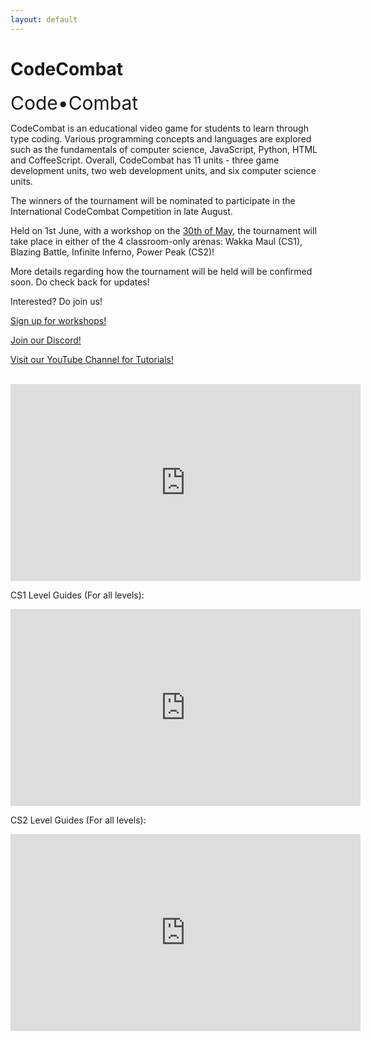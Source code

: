 ```yaml
---
layout: default
---
```


# CodeCombat

<a style="font-size:30px">Code•Combat</a>

CodeCombat is an educational video game for students to learn through type coding. Various programming concepts and languages are explored such as the fundamentals of computer science, JavaScript, Python, HTML and CoffeeScript. Overall, CodeCombat has 11 units - three game development units, two web development units, and six computer science units.

The winners of the tournament will be nominated to participate in the International CodeCombat Competition in late August.

Held on 1st June, with a workshop on the <a href="https://eventyay.com/e/add36405/session/7099">30th of May</a>, the tournament will take place in either of the 4 classroom-only arenas: Wakka Maul (CS1), Blazing Battle, Infinite Inferno, Power Peak (CS2)!

More details regarding how the tournament will be held will be confirmed soon. Do check back for updates! 

Interested? Do join us!

<a class="btn brand horizontal_align" href="https://go.buildingblocs.sg/signup">Sign up for workshops!</a>

<a class="btn brand horizontal_align" href="https://tinyurl.com/bbcs21-discord">Join our Discord!</a>

<a class="btn brand horizontal_align" href="https://www.youtube.com/channel/UCWQmrxGbwU4jFBCJf7rPoFQ">Visit our YouTube Channel for Tutorials!<br></a>

<br>

<iframe width="560" height="315" src="https://www.youtube.com/embed/ivipHjEro54" title="YouTube video player" frameborder="0" allow="accelerometer; autoplay; clipboard-write; encrypted-media; gyroscope; picture-in-picture" allowfullscreen></iframe>

CS1 Level Guides (For all levels):
<iframe width="560" height="315" src="https://www.youtube.com/embed/videoseries?list=PLbsvRhEyGkKdXNs-z1SYaWmMLMgVENRgI" title="YouTube video player" frameborder="0" allow="accelerometer; autoplay; clipboard-write; encrypted-media; gyroscope; picture-in-picture" allowfullscreen></iframe>

CS2 Level Guides (For all levels):
<iframe width="560" height="315" src="https://www.youtube.com/embed/videoseries?list=PLbsvRhEyGkKf5JxqaefKlFH8P6YCfIO5F" title="YouTube video player" frameborder="0" allow="accelerometer; autoplay; clipboard-write; encrypted-media; gyroscope; picture-in-picture" allowfullscreen></iframe>
